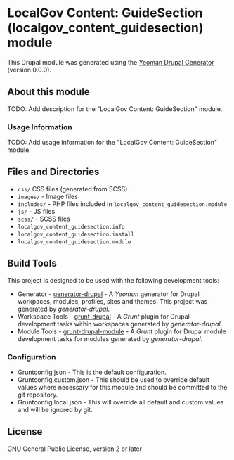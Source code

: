 # LocalGov Content: GuideSection (localgov_content_guidesection) module

This Drupal module was generated using the
[Yeoman Drupal Generator](https://github.com/CraigGardener/generator-drupal)
(version 0.0.0).

## About this module
TODO: Add description for the "LocalGov Content: GuideSection" module.

### Usage Information
TODO: Add usage information for the "LocalGov Content: GuideSection" module.

## Files and Directories
- `css/` CSS files (generated from SCSS)
- `images/` - Image files
- `includes/` - PHP files included in `localgov_content_guidesection.module`
- `js/` - JS files
- `scss/` - SCSS files
- `localgov_content_guidesection.info`
- `localgov_content_guidesection.install`
- `localgov_content_guidesection.module`

## Build Tools
This project is designed to be used with the following development tools:
- Generator -
[generator-drupal](https://github.com/CraigGardener/generator-drupal) -
A *Yeoman* generator for Drupal workpaces, modules, profiles, sites and themes. This project was generated by *generator-drupal*.
- Workspace Tools -
[grunt-drupal](https://github.com/CraigGardener/grunt-drupal) -
A *Grunt* plugin for Drupal development tasks within workspaces generated by *generator-drupal*.
- Module Tools -
[grunt-drupal-module](https://github.com/CraigGardener/grunt-drupal-module) -
A *Grunt* plugin for Drupal module development tasks for modules generated by *generator-drupal*.

### Configuration
- Gruntconfig.json - This is the default configuration.
- Gruntconfig.custom.json - This should be used to override default values where
necessary for this module and should be committed to the git repository.
- Gruntconfig.local.json - This will override all default and custom values and
will be ignored by git.

## License
GNU General Public License, version 2 or later
